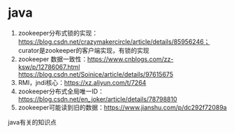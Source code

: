 # java

  1. zookeeper分布式锁的实现：https://blog.csdn.net/crazymakercircle/article/details/85956246；  curator是zookeeper的客户端实现，有锁的实现
  2. zookeeper 数据一致性：https://www.cnblogs.com/zz-ksw/p/12786067.html  https://blog.csdn.net/Soinice/article/details/97615675
  3. RMI，jndi核心：https://xz.aliyun.com/t/7264
  4. zookeeper分布式全局唯一ID：https://blog.csdn.net/en_joker/article/details/78798810
  5. zookeeper可能读到旧的数据：https://www.jianshu.com/p/dc292f72089a

java有关的知识点
